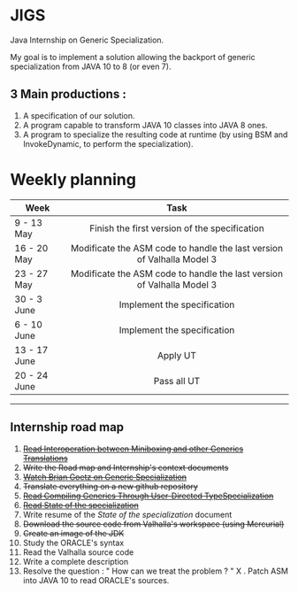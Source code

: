 # JIGS
Java Internship on Generic Specialization.

My goal is to implement a solution allowing the backport of generic specialization from JAVA 10 to 8 (or even 7).

## 3 Main productions :
1. A specification of our solution.
2. A program capable to transform JAVA 10 classes into JAVA 8 ones.
3. A program to specialize the resulting code at runtime (by using BSM and InvokeDynamic, to perform the specialization).

# Weekly planning

| Week        | Task           |
| ------------- |:-------------:|
| 9 - 13 May      | Finish the first version of the specification  |
| 16 - 20 May      | Modificate the ASM code to handle the last version of Valhalla Model 3|
| 23 - 27 May | Modificate the ASM code to handle the last version of Valhalla Model 3 |
| 30 - 3 June      | Implement the specification |
| 6 - 10 June | Implement the specification      |
| 13 - 17 June | Apply UT      |
| 20 - 24 June | Pass all UT      |
--------------------------------------------------------------

## Internship road map
1. ~~[Read Interoperation between Miniboxing and other Generics Translations](http://infoscience.epfl.ch/record/210236/files/Thesis%20Report%20%28Milos%20Stojanovic%29_1.pdf)~~
2. ~~Write the Road map and Internship's context documents~~
3. ~~[Watch Brian Goetz on Generic Specialization](https://www.youtube.com/watch?v=TkpcuL1t1lY)~~
4. ~~Translate everything on a new github repository~~
5. ~~[Read Compiling Generics Through User-Directed TypeSpecialization](http://infoscience.epfl.ch/record/150134/files/p42-dragos.pdf)~~
 5. ~~[Read State of the specialization](http://cr.openjdk.java.net/~briangoetz/valhalla/specialization.html)~~
 5. Write resume of the *State of the specialization* document
6. ~~Download the source code from Valhalla's workspace (using Mercurial)~~
7. ~~Create an image of the JDK~~
8. Study the ORACLE's syntax
 8. Read the Valhalla source code
 9. Write a complete description
9. Resolve the question : " How can we treat the problem ? "
X . Patch ASM into JAVA 10 to read ORACLE's sources.
